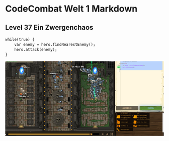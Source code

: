 # CodeCombat Welt 1 Markdown
## Level 37 Ein Zwergenchaos
```
while(true) {
    var enemy = hero.findNearestEnemy();
    hero.attack(enemy);
}
```
![Alt text](image-39.png)